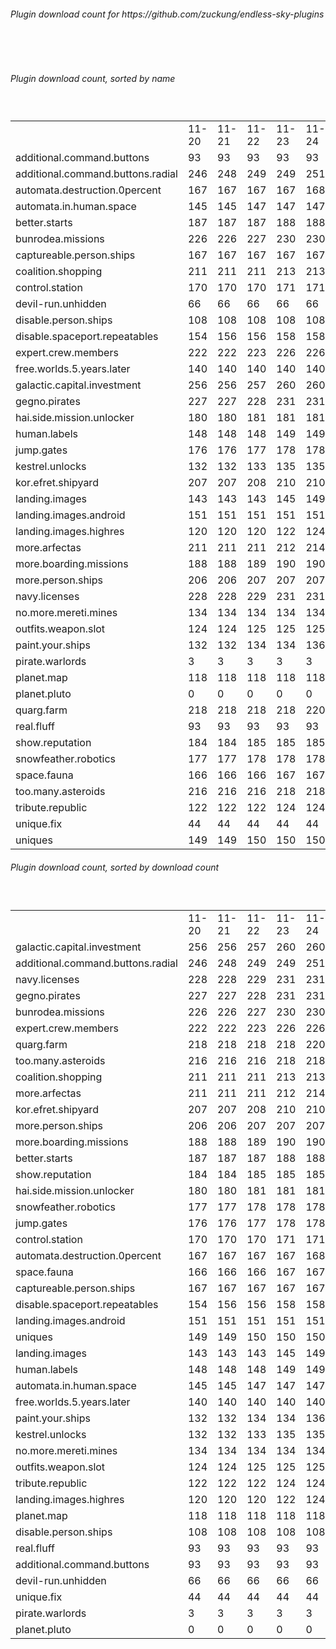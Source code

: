 <h6>Plugin download count for https://github.com/zuckung/endless-sky-plugins</h6><br>
<br>
<h6>Plugin download count, sorted by name</h6><sub><sup><br>
<table>
	<tr>
		<td></td>
		<td>11-20</td>
		<td>11-21</td>
		<td>11-22</td>
		<td>11-23</td>
		<td>11-24</td>
		<td>11-25</td>
		<td>11-26</td>
		<td>today +</td>
	</tr>
	<tr>
		<td>additional.command.buttons</td>
		<td>93</td>
		<td>93</td>
		<td>93</td>
		<td>93</td>
		<td>93</td>
		<td>93</td>
		<td>93</td>
		<td></td>
	</tr>
	<tr>
		<td>additional.command.buttons.radial</td>
		<td>246</td>
		<td>248</td>
		<td>249</td>
		<td>249</td>
		<td>251</td>
		<td>251</td>
		<td>253</td>
		<td></td>
	</tr>
	<tr>
		<td>automata.destruction.0percent</td>
		<td>167</td>
		<td>167</td>
		<td>167</td>
		<td>167</td>
		<td>168</td>
		<td>170</td>
		<td>172</td>
		<td></td>
	</tr>
	<tr>
		<td>automata.in.human.space</td>
		<td>145</td>
		<td>145</td>
		<td>147</td>
		<td>147</td>
		<td>147</td>
		<td>147</td>
		<td>149</td>
		<td></td>
	</tr>
	<tr>
		<td>better.starts</td>
		<td>187</td>
		<td>187</td>
		<td>187</td>
		<td>188</td>
		<td>188</td>
		<td>188</td>
		<td>190</td>
		<td></td>
	</tr>
	<tr>
		<td>bunrodea.missions</td>
		<td>226</td>
		<td>226</td>
		<td>227</td>
		<td>230</td>
		<td>230</td>
		<td>230</td>
		<td>232</td>
		<td></td>
	</tr>
	<tr>
		<td>captureable.person.ships</td>
		<td>167</td>
		<td>167</td>
		<td>167</td>
		<td>167</td>
		<td>167</td>
		<td>167</td>
		<td>169</td>
		<td></td>
	</tr>
	<tr>
		<td>coalition.shopping</td>
		<td>211</td>
		<td>211</td>
		<td>211</td>
		<td>213</td>
		<td>213</td>
		<td>215</td>
		<td>217</td>
		<td></td>
	</tr>
	<tr>
		<td>control.station</td>
		<td>170</td>
		<td>170</td>
		<td>170</td>
		<td>171</td>
		<td>171</td>
		<td>171</td>
		<td>173</td>
		<td></td>
	</tr>
	<tr>
		<td>devil-run.unhidden</td>
		<td>66</td>
		<td>66</td>
		<td>66</td>
		<td>66</td>
		<td>66</td>
		<td>66</td>
		<td>66</td>
		<td></td>
	</tr>
	<tr>
		<td>disable.person.ships</td>
		<td>108</td>
		<td>108</td>
		<td>108</td>
		<td>108</td>
		<td>108</td>
		<td>108</td>
		<td>110</td>
		<td></td>
	</tr>
	<tr>
		<td>disable.spaceport.repeatables</td>
		<td>154</td>
		<td>156</td>
		<td>156</td>
		<td>158</td>
		<td>158</td>
		<td>158</td>
		<td>160</td>
		<td></td>
	</tr>
	<tr>
		<td>expert.crew.members</td>
		<td>222</td>
		<td>222</td>
		<td>223</td>
		<td>226</td>
		<td>226</td>
		<td>226</td>
		<td>228</td>
		<td></td>
	</tr>
	<tr>
		<td>free.worlds.5.years.later</td>
		<td>140</td>
		<td>140</td>
		<td>140</td>
		<td>140</td>
		<td>140</td>
		<td>140</td>
		<td>142</td>
		<td></td>
	</tr>
	<tr>
		<td>galactic.capital.investment</td>
		<td>256</td>
		<td>256</td>
		<td>257</td>
		<td>260</td>
		<td>260</td>
		<td>260</td>
		<td>262</td>
		<td></td>
	</tr>
	<tr>
		<td>gegno.pirates</td>
		<td>227</td>
		<td>227</td>
		<td>228</td>
		<td>231</td>
		<td>231</td>
		<td>231</td>
		<td>233</td>
		<td></td>
	</tr>
	<tr>
		<td>hai.side.mission.unlocker</td>
		<td>180</td>
		<td>180</td>
		<td>181</td>
		<td>181</td>
		<td>181</td>
		<td>181</td>
		<td>183</td>
		<td></td>
	</tr>
	<tr>
		<td>human.labels</td>
		<td>148</td>
		<td>148</td>
		<td>148</td>
		<td>149</td>
		<td>149</td>
		<td>149</td>
		<td>151</td>
		<td></td>
	</tr>
	<tr>
		<td>jump.gates</td>
		<td>176</td>
		<td>176</td>
		<td>177</td>
		<td>178</td>
		<td>178</td>
		<td>178</td>
		<td>180</td>
		<td></td>
	</tr>
	<tr>
		<td>kestrel.unlocks</td>
		<td>132</td>
		<td>132</td>
		<td>133</td>
		<td>135</td>
		<td>135</td>
		<td>135</td>
		<td>137</td>
		<td></td>
	</tr>
	<tr>
		<td>kor.efret.shipyard</td>
		<td>207</td>
		<td>207</td>
		<td>208</td>
		<td>210</td>
		<td>210</td>
		<td>212</td>
		<td>214</td>
		<td></td>
	</tr>
	<tr>
		<td>landing.images</td>
		<td>143</td>
		<td>143</td>
		<td>143</td>
		<td>145</td>
		<td>149</td>
		<td>149</td>
		<td>151</td>
		<td></td>
	</tr>
	<tr>
		<td>landing.images.android</td>
		<td>151</td>
		<td>151</td>
		<td>151</td>
		<td>151</td>
		<td>151</td>
		<td>151</td>
		<td>153</td>
		<td></td>
	</tr>
	<tr>
		<td>landing.images.highres</td>
		<td>120</td>
		<td>120</td>
		<td>120</td>
		<td>122</td>
		<td>124</td>
		<td>124</td>
		<td>126</td>
		<td></td>
	</tr>
	<tr>
		<td>more.arfectas</td>
		<td>211</td>
		<td>211</td>
		<td>211</td>
		<td>212</td>
		<td>214</td>
		<td>214</td>
		<td>216</td>
		<td></td>
	</tr>
	<tr>
		<td>more.boarding.missions</td>
		<td>188</td>
		<td>188</td>
		<td>189</td>
		<td>190</td>
		<td>190</td>
		<td>190</td>
		<td>194</td>
		<td></td>
	</tr>
	<tr>
		<td>more.person.ships</td>
		<td>206</td>
		<td>206</td>
		<td>207</td>
		<td>207</td>
		<td>207</td>
		<td>207</td>
		<td>209</td>
		<td></td>
	</tr>
	<tr>
		<td>navy.licenses</td>
		<td>228</td>
		<td>228</td>
		<td>229</td>
		<td>231</td>
		<td>231</td>
		<td>231</td>
		<td>233</td>
		<td></td>
	</tr>
	<tr>
		<td>no.more.mereti.mines</td>
		<td>134</td>
		<td>134</td>
		<td>134</td>
		<td>134</td>
		<td>134</td>
		<td>134</td>
		<td>136</td>
		<td></td>
	</tr>
	<tr>
		<td>outfits.weapon.slot</td>
		<td>124</td>
		<td>124</td>
		<td>125</td>
		<td>125</td>
		<td>125</td>
		<td>125</td>
		<td>127</td>
		<td></td>
	</tr>
	<tr>
		<td>paint.your.ships</td>
		<td>132</td>
		<td>132</td>
		<td>134</td>
		<td>134</td>
		<td>136</td>
		<td>136</td>
		<td>138</td>
		<td></td>
	</tr>
	<tr>
		<td>pirate.warlords</td>
		<td>3</td>
		<td>3</td>
		<td>3</td>
		<td>3</td>
		<td>3</td>
		<td>3</td>
		<td>3</td>
		<td></td>
	</tr>
	<tr>
		<td>planet.map</td>
		<td>118</td>
		<td>118</td>
		<td>118</td>
		<td>118</td>
		<td>118</td>
		<td>118</td>
		<td>120</td>
		<td></td>
	</tr>
	<tr>
		<td>planet.pluto</td>
		<td>0</td>
		<td>0</td>
		<td>0</td>
		<td>0</td>
		<td>0</td>
		<td>0</td>
		<td>2</td>
		<td></td>
	</tr>
	<tr>
		<td>quarg.farm</td>
		<td>218</td>
		<td>218</td>
		<td>218</td>
		<td>218</td>
		<td>220</td>
		<td>220</td>
		<td>222</td>
		<td></td>
	</tr>
	<tr>
		<td>real.fluff</td>
		<td>93</td>
		<td>93</td>
		<td>93</td>
		<td>93</td>
		<td>93</td>
		<td>93</td>
		<td>93</td>
		<td></td>
	</tr>
	<tr>
		<td>show.reputation</td>
		<td>184</td>
		<td>184</td>
		<td>185</td>
		<td>185</td>
		<td>185</td>
		<td>185</td>
		<td>187</td>
		<td></td>
	</tr>
	<tr>
		<td>snowfeather.robotics</td>
		<td>177</td>
		<td>177</td>
		<td>178</td>
		<td>178</td>
		<td>178</td>
		<td>178</td>
		<td>180</td>
		<td></td>
	</tr>
	<tr>
		<td>space.fauna</td>
		<td>166</td>
		<td>166</td>
		<td>166</td>
		<td>167</td>
		<td>167</td>
		<td>167</td>
		<td>169</td>
		<td></td>
	</tr>
	<tr>
		<td>too.many.asteroids</td>
		<td>216</td>
		<td>216</td>
		<td>216</td>
		<td>218</td>
		<td>218</td>
		<td>218</td>
		<td>220</td>
		<td></td>
	</tr>
	<tr>
		<td>tribute.republic</td>
		<td>122</td>
		<td>122</td>
		<td>122</td>
		<td>124</td>
		<td>124</td>
		<td>124</td>
		<td>126</td>
		<td></td>
	</tr>
	<tr>
		<td>unique.fix</td>
		<td>44</td>
		<td>44</td>
		<td>44</td>
		<td>44</td>
		<td>44</td>
		<td>44</td>
		<td>44</td>
		<td></td>
	</tr>
	<tr>
		<td>uniques</td>
		<td>149</td>
		<td>149</td>
		<td>150</td>
		<td>150</td>
		<td>150</td>
		<td>150</td>
		<td>152</td>
		<td></td>
	</tr>
</table>
</sub></sup>
<h6>Plugin download count, sorted by download count</h6><sub><sup><br>
<table>
	<tr>
		<td></td>
		<td>11-20</td>
		<td>11-21</td>
		<td>11-22</td>
		<td>11-23</td>
		<td>11-24</td>
		<td>11-25</td>
		<td>11-26</td>
		<td>today +</td>
	</tr>
	<tr>
		<td>galactic.capital.investment</td>
		<td>256</td>
		<td>256</td>
		<td>257</td>
		<td>260</td>
		<td>260</td>
		<td>260</td>
		<td>262</td>
		<td></td>
	</tr>
	<tr>
		<td>additional.command.buttons.radial</td>
		<td>246</td>
		<td>248</td>
		<td>249</td>
		<td>249</td>
		<td>251</td>
		<td>251</td>
		<td>253</td>
		<td></td>
	</tr>
	<tr>
		<td>navy.licenses</td>
		<td>228</td>
		<td>228</td>
		<td>229</td>
		<td>231</td>
		<td>231</td>
		<td>231</td>
		<td>233</td>
		<td></td>
	</tr>
	<tr>
		<td>gegno.pirates</td>
		<td>227</td>
		<td>227</td>
		<td>228</td>
		<td>231</td>
		<td>231</td>
		<td>231</td>
		<td>233</td>
		<td></td>
	</tr>
	<tr>
		<td>bunrodea.missions</td>
		<td>226</td>
		<td>226</td>
		<td>227</td>
		<td>230</td>
		<td>230</td>
		<td>230</td>
		<td>232</td>
		<td></td>
	</tr>
	<tr>
		<td>expert.crew.members</td>
		<td>222</td>
		<td>222</td>
		<td>223</td>
		<td>226</td>
		<td>226</td>
		<td>226</td>
		<td>228</td>
		<td></td>
	</tr>
	<tr>
		<td>quarg.farm</td>
		<td>218</td>
		<td>218</td>
		<td>218</td>
		<td>218</td>
		<td>220</td>
		<td>220</td>
		<td>222</td>
		<td></td>
	</tr>
	<tr>
		<td>too.many.asteroids</td>
		<td>216</td>
		<td>216</td>
		<td>216</td>
		<td>218</td>
		<td>218</td>
		<td>218</td>
		<td>220</td>
		<td></td>
	</tr>
	<tr>
		<td>coalition.shopping</td>
		<td>211</td>
		<td>211</td>
		<td>211</td>
		<td>213</td>
		<td>213</td>
		<td>215</td>
		<td>217</td>
		<td></td>
	</tr>
	<tr>
		<td>more.arfectas</td>
		<td>211</td>
		<td>211</td>
		<td>211</td>
		<td>212</td>
		<td>214</td>
		<td>214</td>
		<td>216</td>
		<td></td>
	</tr>
	<tr>
		<td>kor.efret.shipyard</td>
		<td>207</td>
		<td>207</td>
		<td>208</td>
		<td>210</td>
		<td>210</td>
		<td>212</td>
		<td>214</td>
		<td></td>
	</tr>
	<tr>
		<td>more.person.ships</td>
		<td>206</td>
		<td>206</td>
		<td>207</td>
		<td>207</td>
		<td>207</td>
		<td>207</td>
		<td>209</td>
		<td></td>
	</tr>
	<tr>
		<td>more.boarding.missions</td>
		<td>188</td>
		<td>188</td>
		<td>189</td>
		<td>190</td>
		<td>190</td>
		<td>190</td>
		<td>194</td>
		<td></td>
	</tr>
	<tr>
		<td>better.starts</td>
		<td>187</td>
		<td>187</td>
		<td>187</td>
		<td>188</td>
		<td>188</td>
		<td>188</td>
		<td>190</td>
		<td></td>
	</tr>
	<tr>
		<td>show.reputation</td>
		<td>184</td>
		<td>184</td>
		<td>185</td>
		<td>185</td>
		<td>185</td>
		<td>185</td>
		<td>187</td>
		<td></td>
	</tr>
	<tr>
		<td>hai.side.mission.unlocker</td>
		<td>180</td>
		<td>180</td>
		<td>181</td>
		<td>181</td>
		<td>181</td>
		<td>181</td>
		<td>183</td>
		<td></td>
	</tr>
	<tr>
		<td>snowfeather.robotics</td>
		<td>177</td>
		<td>177</td>
		<td>178</td>
		<td>178</td>
		<td>178</td>
		<td>178</td>
		<td>180</td>
		<td></td>
	</tr>
	<tr>
		<td>jump.gates</td>
		<td>176</td>
		<td>176</td>
		<td>177</td>
		<td>178</td>
		<td>178</td>
		<td>178</td>
		<td>180</td>
		<td></td>
	</tr>
	<tr>
		<td>control.station</td>
		<td>170</td>
		<td>170</td>
		<td>170</td>
		<td>171</td>
		<td>171</td>
		<td>171</td>
		<td>173</td>
		<td></td>
	</tr>
	<tr>
		<td>automata.destruction.0percent</td>
		<td>167</td>
		<td>167</td>
		<td>167</td>
		<td>167</td>
		<td>168</td>
		<td>170</td>
		<td>172</td>
		<td></td>
	</tr>
	<tr>
		<td>space.fauna</td>
		<td>166</td>
		<td>166</td>
		<td>166</td>
		<td>167</td>
		<td>167</td>
		<td>167</td>
		<td>169</td>
		<td></td>
	</tr>
	<tr>
		<td>captureable.person.ships</td>
		<td>167</td>
		<td>167</td>
		<td>167</td>
		<td>167</td>
		<td>167</td>
		<td>167</td>
		<td>169</td>
		<td></td>
	</tr>
	<tr>
		<td>disable.spaceport.repeatables</td>
		<td>154</td>
		<td>156</td>
		<td>156</td>
		<td>158</td>
		<td>158</td>
		<td>158</td>
		<td>160</td>
		<td></td>
	</tr>
	<tr>
		<td>landing.images.android</td>
		<td>151</td>
		<td>151</td>
		<td>151</td>
		<td>151</td>
		<td>151</td>
		<td>151</td>
		<td>153</td>
		<td></td>
	</tr>
	<tr>
		<td>uniques</td>
		<td>149</td>
		<td>149</td>
		<td>150</td>
		<td>150</td>
		<td>150</td>
		<td>150</td>
		<td>152</td>
		<td></td>
	</tr>
	<tr>
		<td>landing.images</td>
		<td>143</td>
		<td>143</td>
		<td>143</td>
		<td>145</td>
		<td>149</td>
		<td>149</td>
		<td>151</td>
		<td></td>
	</tr>
	<tr>
		<td>human.labels</td>
		<td>148</td>
		<td>148</td>
		<td>148</td>
		<td>149</td>
		<td>149</td>
		<td>149</td>
		<td>151</td>
		<td></td>
	</tr>
	<tr>
		<td>automata.in.human.space</td>
		<td>145</td>
		<td>145</td>
		<td>147</td>
		<td>147</td>
		<td>147</td>
		<td>147</td>
		<td>149</td>
		<td></td>
	</tr>
	<tr>
		<td>free.worlds.5.years.later</td>
		<td>140</td>
		<td>140</td>
		<td>140</td>
		<td>140</td>
		<td>140</td>
		<td>140</td>
		<td>142</td>
		<td></td>
	</tr>
	<tr>
		<td>paint.your.ships</td>
		<td>132</td>
		<td>132</td>
		<td>134</td>
		<td>134</td>
		<td>136</td>
		<td>136</td>
		<td>138</td>
		<td></td>
	</tr>
	<tr>
		<td>kestrel.unlocks</td>
		<td>132</td>
		<td>132</td>
		<td>133</td>
		<td>135</td>
		<td>135</td>
		<td>135</td>
		<td>137</td>
		<td></td>
	</tr>
	<tr>
		<td>no.more.mereti.mines</td>
		<td>134</td>
		<td>134</td>
		<td>134</td>
		<td>134</td>
		<td>134</td>
		<td>134</td>
		<td>136</td>
		<td></td>
	</tr>
	<tr>
		<td>outfits.weapon.slot</td>
		<td>124</td>
		<td>124</td>
		<td>125</td>
		<td>125</td>
		<td>125</td>
		<td>125</td>
		<td>127</td>
		<td></td>
	</tr>
	<tr>
		<td>tribute.republic</td>
		<td>122</td>
		<td>122</td>
		<td>122</td>
		<td>124</td>
		<td>124</td>
		<td>124</td>
		<td>126</td>
		<td></td>
	</tr>
	<tr>
		<td>landing.images.highres</td>
		<td>120</td>
		<td>120</td>
		<td>120</td>
		<td>122</td>
		<td>124</td>
		<td>124</td>
		<td>126</td>
		<td></td>
	</tr>
	<tr>
		<td>planet.map</td>
		<td>118</td>
		<td>118</td>
		<td>118</td>
		<td>118</td>
		<td>118</td>
		<td>118</td>
		<td>120</td>
		<td></td>
	</tr>
	<tr>
		<td>disable.person.ships</td>
		<td>108</td>
		<td>108</td>
		<td>108</td>
		<td>108</td>
		<td>108</td>
		<td>108</td>
		<td>110</td>
		<td></td>
	</tr>
	<tr>
		<td>real.fluff</td>
		<td>93</td>
		<td>93</td>
		<td>93</td>
		<td>93</td>
		<td>93</td>
		<td>93</td>
		<td>93</td>
		<td></td>
	</tr>
	<tr>
		<td>additional.command.buttons</td>
		<td>93</td>
		<td>93</td>
		<td>93</td>
		<td>93</td>
		<td>93</td>
		<td>93</td>
		<td>93</td>
		<td></td>
	</tr>
	<tr>
		<td>devil-run.unhidden</td>
		<td>66</td>
		<td>66</td>
		<td>66</td>
		<td>66</td>
		<td>66</td>
		<td>66</td>
		<td>66</td>
		<td></td>
	</tr>
	<tr>
		<td>unique.fix</td>
		<td>44</td>
		<td>44</td>
		<td>44</td>
		<td>44</td>
		<td>44</td>
		<td>44</td>
		<td>44</td>
		<td></td>
	</tr>
	<tr>
		<td>pirate.warlords</td>
		<td>3</td>
		<td>3</td>
		<td>3</td>
		<td>3</td>
		<td>3</td>
		<td>3</td>
		<td>3</td>
		<td></td>
	</tr>
	<tr>
		<td>planet.pluto</td>
		<td>0</td>
		<td>0</td>
		<td>0</td>
		<td>0</td>
		<td>0</td>
		<td>0</td>
		<td>2</td>
		<td></td>
	</tr>
</table>
</sub></sup>
